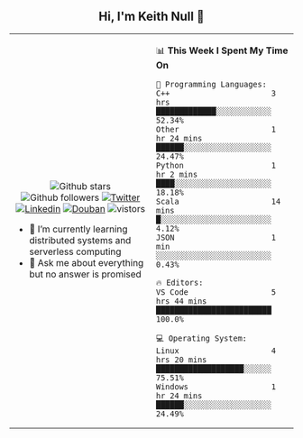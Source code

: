 <h2 align="center"> Hi, I'm Keith Null 👋 </h2>

<table>
    <tr>
        <td valign="center" width="50%">
            <p align="center">
              <img src="https://img.shields.io/github/stars/keithnull?style=social" alt="Github stars" />
              <img src="https://img.shields.io/github/followers/keithnull?style=social" alt="Github followers" />
              <a href="https://twitter.com/_keithnull"><img src="https://img.shields.io/badge/@__keithnull-1DA1F2?style=flat&logo=Twitter&logoColor=white" alt="Twitter"/></a>
              <a href="https://www.linkedin.com/in/wuzhengke/?locale=en_US"><img src="https://img.shields.io/badge/@wuzhengke-0073b1?style=flat&logo=LinkedIn&logoColor=white" alt="Linkedin" /></a>
              <a href="https://www.douban.com/people/keith1"><img src="https://img.shields.io/badge/@keith1-007722?style=flat&logo=Douban&logoColor=white" alt="Douban" /></a>
              <img src="https://visitor-badge.glitch.me/badge?page_id=keithnull" alt="vistors" />
            </p>
            <ul>
                <li>🌱 I’m currently learning distributed systems and serverless computing</li>
                <li>💬 Ask me about everything but no answer is promised</li>
            </ul>
        </td>
       <td valign="top" width="50%">
    
<!--START_SECTION:waka-->
📊 **This Week I Spent My Time On** 

```text
💬 Programming Languages: 
C++                      3 hrs               █████████████░░░░░░░░░░░░   52.34% 
Other                    1 hr 24 mins        ██████░░░░░░░░░░░░░░░░░░░   24.47% 
Python                   1 hr 2 mins         ████░░░░░░░░░░░░░░░░░░░░░   18.18% 
Scala                    14 mins             █░░░░░░░░░░░░░░░░░░░░░░░░   4.12% 
JSON                     1 min               ░░░░░░░░░░░░░░░░░░░░░░░░░   0.43%

🔥 Editors: 
VS Code                  5 hrs 44 mins       █████████████████████████   100.0%

💻 Operating System: 
Linux                    4 hrs 20 mins       ███████████████████░░░░░░   75.51% 
Windows                  1 hr 24 mins        ██████░░░░░░░░░░░░░░░░░░░   24.49%

```


<!--END_SECTION:waka-->
</td></tr>
</table>


